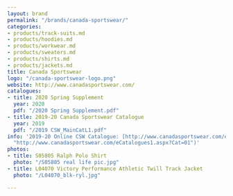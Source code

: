 ```yaml
---
layout: brand
permalink: "/brands/canada-sportswear/"
categories:
- products/track-suits.md
- products/hoodies.md
- products/workwear.md
- products/sweaters.md
- products/shirts.md
- products/jackets.md
title: Canada Sportswear
logo: "/canada-sportswear-logo.png"
website: http://www.canadasportswear.com/
catalogues:
- title: 2020 Spring Supplement
  year: 2020
  pdf: "/2020 Spring Supplement.pdf"
- title: 2019-20 Canada Sportswear Catalogue
  year: 2019
  pdf: "/2019 CSW_MainCatL1.pdf"
info: '2019-20 Online CSW Catalogue: [http://www.canadasportswear.com/eCatalogues1.aspx?Cat=01](http://www.canadasportswear.com/eCatalogues1.aspx?Cat=01
  "http://www.canadasportswear.com/eCatalogues1.aspx?Cat=01")'
photos:
- title: S05805 Ralph Polo Shirt
  photo: "/S05805 real life pic.jpg"
- title: L04070 Victory Performance Athletic Twill Track Jacket
  photo: "/L04070_blk-ryl.jpg"

---
```

